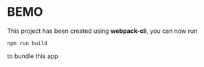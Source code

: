 # BEMO

This project has been created using **webpack-cli**, you can now run

```
npm run build
```

to bundle this app

